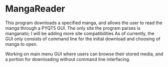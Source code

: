 # MangaReader
This program downloads a specified manga, and allows the user to read the manga through a PYQT5 GUI.
The only site the program parses is manganato; I will be adding more site compatibilities
As of currently, the GUI only consists of command line for the initial download and choosing of manga to open.

Working on main menu GUI where users can browse their stored media, and a portion for downloading without command line interfacing.
